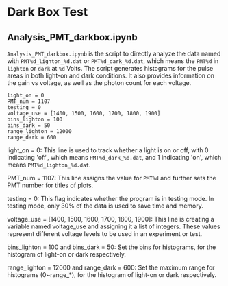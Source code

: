 # Dark Box Test
## Analysis_PMT_darkbox.ipynb
``Analysis_PMT_darkbox.ipynb`` is the script to directly analyze the data named with ``PMT%d_lighton_%d.dat`` or ``PMT%d_dark_%d.dat``, which means the ``PMT%d`` in ``lighton`` or ``dark`` at ``%d`` Volts. The script generates histograms for the pulse areas in both light-on and dark conditions. It also provides information on the gain vs voltage, as well as the photon count for each voltage.

```
light_on = 0
PMT_num = 1107
testing = 0
voltage_use = [1400, 1500, 1600, 1700, 1800, 1900]
bins_lighton = 100
bins_dark = 50
range_lighton = 12000
range_dark = 600
```
light_on = 0: This line is used to track whether a light is on or off, with 0 indicating 'off', which means ``PMT%d_dark_%d.dat``, and 1 indicating 'on', which means ``PMT%d_lighton_%d.dat``. 

PMT_num = 1107: This line assigns the value for ``PMT%d`` and further sets the PMT number for titles of plots.

testing = 0: This flag indicates whether the program is in testing mode. In testing mode, only 30% of the data is used to save time and memory.

voltage_use = [1400, 1500, 1600, 1700, 1800, 1900]: This line is creating a variable named voltage_use and assigning it a list of integers. These values represent different voltage levels to be used in an experiment or test.

bins_lighton = 100 and bins_dark = 50: Set the bins for histograms, for the histogram of light-on or dark respectively.

range_lighton = 12000 and range_dark = 600: Set the maximum range for histograms (0~range_*), for the histogram of light-on or dark respectively.
